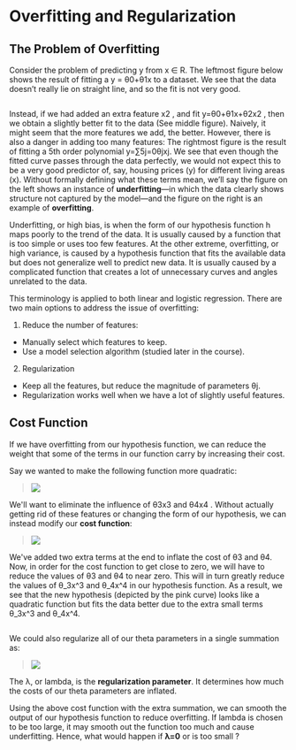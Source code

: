 # Overfitting and Regularization

## The Problem of Overfitting

Consider the problem of predicting y from x ∈ R. The leftmost figure below shows the result of fitting a y = θ0+θ1x to a dataset. We see that the data doesn’t really lie on straight line, and so the fit is not very good.

<img src="https://d3c33hcgiwev3.cloudfront.net/imageAssetProxy.v1/0cOOdKsMEeaCrQqTpeD5ng_2a806eb8d988461f716f4799915ab779_Screenshot-2016-11-15-00.23.30.png?expiry=1503705600000&amp;hmac=InQcmwxJz7rmYzHGDd6gIww5GndZUESIUHwUejHe_1A" alt="" data-asset-id="0cOOdKsMEeaCrQqTpeD5ng">

Instead, if we had added an extra feature x2 , and fit y=θ0+θ1x+θ2x2 , then we obtain a slightly better fit to the data (See middle figure). Naively, it might seem that the more features we add, the better. However, there is also a danger in adding too many features: The rightmost figure is the result of fitting a 5th order polynomial y=∑5j=0θjxj. We see that even though the fitted curve passes through the data perfectly, we would not expect this to be a very good predictor of, say, housing prices (y) for different living areas (x). Without formally defining what these terms mean, we’ll say the figure on the left shows an instance of **underfitting**—in which the data clearly shows structure not captured by the model—and the figure on the right is an example of **overfitting**.

Underfitting, or high bias, is when the form of our hypothesis function h maps poorly to the trend of the data. It is usually caused by a function that is too simple or uses too few features. At the other extreme, overfitting, or high variance, is caused by a hypothesis function that fits the available data but does not generalize well to predict new data. It is usually caused by a complicated function that creates a lot of unnecessary curves and angles unrelated to the data.

This terminology is applied to both linear and logistic regression. There are two main options to address the issue of overfitting:

1) Reduce the number of features:

- Manually select which features to keep.
- Use a model selection algorithm (studied later in the course).
2) Regularization

- Keep all the features, but reduce the magnitude of parameters θj.
- Regularization works well when we have a lot of slightly useful features.

## Cost Function

If we have overfitting from our hypothesis function, we can reduce the weight that some of the terms in our function carry by increasing their cost.

Say we wanted to make the following function more quadratic:

> <img src="https://latex.codecogs.com/gif.latex?\theta_0&plus;\theta_1x&plus;\theta_2x^2&plus;\theta_3x^3&plus;\theta_4x^4"  />

We'll want to eliminate the influence of θ3x3 and θ4x4 . Without actually getting rid of these features or changing the form of our hypothesis, we can instead modify our **cost function**:

> <img src="https://latex.codecogs.com/gif.latex?min_\theta\frac{1}{2m}\sum_{i=1}^m(h_\theta(x^{(i)})-y^{(i)})^2+1000\dot\theta^2_3+1000\dot\theta^2_4"  />

We've added two extra terms at the end to inflate the cost of θ3 and θ4. Now, in order for the cost function to get close to zero, we will have to reduce the values of θ3 and θ4 to near zero. This will in turn greatly reduce the values of θ_3x^3 and θ_4x^4 in our hypothesis function. As a result, we see that the new hypothesis (depicted by the pink curve) looks like a quadratic function but fits the data better due to the extra small terms θ_3x^3 and θ_4x^4.

<img src="https://d3c33hcgiwev3.cloudfront.net/imageAssetProxy.v1/j0X9h6tUEeawbAp5ByfpEg_ea3e85af4056c56fa704547770da65a6_Screenshot-2016-11-15-08.53.32.png?expiry=1503705600000&amp;hmac=S2Sfv2ihqAGAIhHA4FyCLjc-Kjt2qDUsQNSrqZx65ZQ" alt="" data-asset-id="j0X9h6tUEeawbAp5ByfpEg">

We could also regularize all of our theta parameters in a single summation as:

> <img src="https://latex.codecogs.com/gif.latex?min_\theta\frac{1}{2m}\sum_{i=1}^m(h_\theta(x^{(i)})-y^{(i)})^2+\lambda\sum_{j=1}^n\theta^2_j"  />

The λ, or lambda, is the **regularization parameter**. It determines how much the costs of our theta parameters are inflated.

Using the above cost function with the extra summation, we can smooth the output of our hypothesis function to reduce overfitting. If lambda is chosen to be too large, it may smooth out the function too much and cause underfitting. Hence, what would happen if **λ=0** or is too small ?
